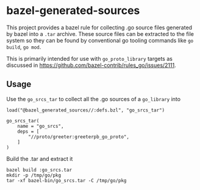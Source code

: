 # bazel-generated-sources

This project provides a bazel rule for collecting .go source files generated by
bazel into a `.tar` archive. These source files can be extracted to the file
system so they can be found by conventional go tooling commands like `go build`,
`go mod`.

This is primarily intended for use with `go_proto_library` targets as
discussed in https://github.com/bazel-contrib/rules_go/issues/2111.

## Usage

Use the `go_srcs_tar` to collect all the .go sources of a `go_library` into


```starlark
load("@bazel_generated_sources//:defs.bzl", "go_srcs_tar")

go_srcs_tar(
    name = "go_srcs",
    deps = [
        "//proto/greeter:greeterpb_go_proto",
    ]
)
```

Build the .tar and extract it

```shell
bazel build :go_srcs.tar
mkdir -p /tmp/go/pkg
tar -xf bazel-bin/go_srcs.tar -C /tmp/go/pkg
```